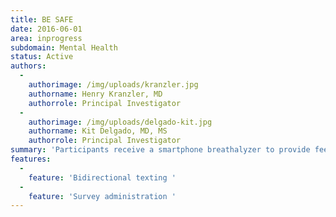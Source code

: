 ```yaml
---
title: BE SAFE
date: 2016-06-01
area: inprogress
subdomain: Mental Health
status: Active
authors:
  - 
    authorimage: /img/uploads/kranzler.jpg
    authorname: Henry Kranzler, MD
    authorrole: Principal Investigator
  - 
    authorimage: /img/uploads/delgado-kit.jpg
    authorname: Kit Delgado, MD, MS
    authorrole: Principal Investigator
summary: 'Participants receive a smartphone breathalyzer to provide feedback on their estimated blood alcohol level. The intervention compares loss- and gain-framed messages that make the consequences of drinking and driving more salient to standard messages not to drink and drive.'
features:
  - 
    feature: 'Bidirectional texting '
  - 
    feature: 'Survey administration '
---
```

